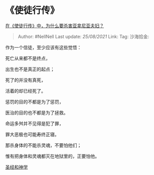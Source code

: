 # 《使徒行传》
[在《使徒行传》中，为什么要杀害亚拿尼亚夫妇？](https://www.zhihu.com/question/65797289/answer/873806178)

> Author: #NellNell
> Last update: *25/08/2021*
> Link:
> Tag:
> 沙海拾金:

作为一个信徒，至少应该有这些觉悟：

死亡从来都不是终点，

出生也不是真正的起点；

死了的并没有真死，

活着的却已经死了。

惩罚的目的不都是为了惩罚，

医治的目的也不都是为了拯救。

命运多舛并不见得是犯了罪，

罪大恶极也可能寿终正寝。

那杀身体的不能杀灵魂，不要怕他们；

惟有把身体和灵魂都灭在地狱里的，正要怕他。

[圣经和神学](https://zhihu.com/collection/313814574)
